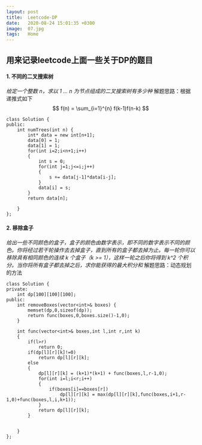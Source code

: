 ```yaml
---
layout: post
title:  Leetcode-DP
date:   2020-08-24 15:01:35 +0300
image:  07.jpg
tags:   Home
---
```

## 用来记录leetcode上面一些关于DP的题目
#### 1. 不同的二叉搜索树
*给定一个整数 n，求以 1 ... n 为节点组成的二叉搜索树有多少种*
解题思路：根据递推式如下
$$
f(n) = \sum_{i=1}^{n} f(k-1)f(n-k)
$$
```
class Solution {
public:
    int numTrees(int n) {
        int* data = new int[n+1];
        data[0] = 1;
        data[1] = 1;
        for(int i=2;i<n+1;i++)
        {
            int s = 0;
            for(int j=1;j<=i;j++)
            {
                s += data[j-1]*data[i-j];
            }
            data[i] = s;
        }
        return data[n];

    }
};
```
#### 2. 移除盒子
*给出一些不同颜色的盒子，盒子的颜色由数字表示，即不同的数字表示不同的颜色。你将经过若干轮操作去去掉盒子，直到所有的盒子都去掉为止。每一轮你可以移除具有相同颜色的连续 k 个盒子（k >= 1），这样一轮之后你将得到 k^2 个积分。当你将所有盒子都去掉之后，求你能获得的最大积分和*
解题思路：动态规划的方法
```
class Solution {
private:
    int dp[100][100][100];
public:
    int removeBoxes(vector<int>& boxes) {
        memset(dp,0,sizeof(dp));
        return func(boxes,0,boxes.size()-1,0);
    }
    
    int func(vector<int>& boxes,int l,int r,int k)
    {
        if(l>r)
            return 0;
        if(dp[l][r][k]!=0)
            return dp[l][r][k];
        else
        {
            dp[l][r][k] = (k+1)*(k+1) + func(boxes,l,r-1,0);
            for(int i=l;i<r;i++)
            {
                if(boxes[i]==boxes[r])
                    dp[l][r][k] = max(dp[l][r][k],func(boxes,i+1,r-1,0)+func(boxes,l,i,k+1));
            }
            return dp[l][r][k];
        }
        
        
    }
};

```
